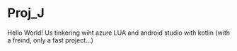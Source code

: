 # Proj_J
Hello World!
Us tinkering wiht azure LUA and android studio with kotlin (with a freind, only a fast project...)
